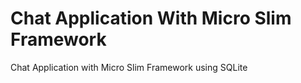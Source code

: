 # Chat Application With Micro Slim Framework
 Chat Application with Micro Slim Framework using SQLite
